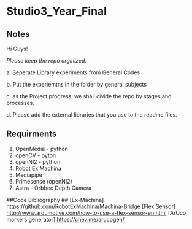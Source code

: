 # Studio3_Year_Final

## Notes ##
Hi Guys! 

*Please keep the repo orginized.*

a. Seperate Library experiments from General Codes

b. Put the experiemtns in the folder by general subjects

c. as the Project progress, we shall divide the repo by stages and processes.

d. Please add the external libraries that you use to the readme files.





## Requirments ##
1. OpenMedia - python
2. openCV - pyton
3. openNI2 - python
4. Robot Ex Machina
5. Mediapipe
6. Primesense (openNI2)
7. Astra - Orbbec Depth Camera



##Code Bibliography ##
[Ex-Machina] https://github.com/RobotExMachina/Machina-Bridge
[Flex Sensor] http://www.ardumotive.com/how-to-use-a-flex-sensor-en.html
[ArUco markers generator] https://chev.me/arucogen/
